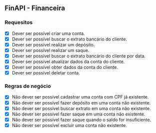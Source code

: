 ## FinAPI - Financeira

### Requesitos

 - [x] Dever ser possível criar uma conta.
 - [x] Dever ser possível buscar o extrato bancário do cliente.
 - [x] Dever ser possível realizar um depósito.
 - [x] Dever ser possível realizar um saque.
 - [x] Dever ser possível buscar o extrato bancário do cliente por data.
 - [x] Dever ser possível atualizar dados da conta do cliente.
 - [x] Dever ser possível obter dados da conta do cliente.
 - [x] Dever ser possível deletar conta.

 ### Regras de negócio

 - [x] Não dever ser possível cadastrar uma conta com CPF já existente.
 - [x] Não dever ser possível fazer depósito em uma conta não existente.
 - [x] Não dever ser possível buscar extrato em uma conta não existente.
 - [x] Não dever ser possível fazer saque em uma conta não existente.
 - [x] Não dever ser possível fazer saque quando o saldo for insuficiente.
 - [x] Não dever ser possível excluir uma conta não existente.
